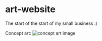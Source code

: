 # art-website

The start of the start of my small business :)

Concept art:
![concept art image](https://github.com/[angela-yang]/[art-website]/blob/[assets]/conceptart.png?raw=true)
